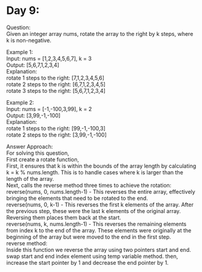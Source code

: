 # Day 9:
Question:<br/>
Given an integer array nums, rotate the array to the right by k steps, where k is non-negative.<br/>

Example 1:<br/>
Input: nums = [1,2,3,4,5,6,7], k = 3<br/>
Output: [5,6,7,1,2,3,4]<br/>
Explanation:<br/>
rotate 1 steps to the right: [7,1,2,3,4,5,6]<br/>
rotate 2 steps to the right: [6,7,1,2,3,4,5]<br/>
rotate 3 steps to the right: [5,6,7,1,2,3,4]<br/>

Example 2:<br/>
Input: nums = [-1,-100,3,99], k = 2<br/>
Output: [3,99,-1,-100]<br/>
Explanation: <br/>
rotate 1 steps to the right: [99,-1,-100,3]<br/>
rotate 2 steps to the right: [3,99,-1,-100]<br/>


Answer Approach:<br/>
For solving this question,<br/>
First create a rotate function,<br/>
First, it ensures that k is within the bounds of the array length by calculating k = k % nums.length. This is to handle cases where k is larger than the length of the array.<br/>
Next, calls the reverse method three times to achieve the rotation:<br/>
reverse(nums, 0, nums.length-1) - This reverses the entire array, effectively bringing the elements that need to be rotated to the end.<br/>
reverse(nums, 0, k-1) - This reverses the first k elements of the array. After the previous step, these were the last k elements of the original array. Reversing them places them back at the start.<br/>
reverse(nums, k, nums.length-1) - This reverses the remaining elements from index k to the end of the array. These elements were originally at the beginning of the array but were moved to the end in the first step.
<br/>
reverse method:<br/>
Inside this function we reverse the array using two pointers start and end.
swap start and end index element using temp variable method.
then, increase the start pointer by 1 and decrease the end pointer by 1.